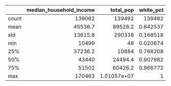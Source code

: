 |       |   median_household_income |        total_pop |     white_pct |       black_pct |       asian_pct |      other_pct |   bachelors_pct |             rgdp |   personal_income |   unemployment_rate |
|:------|--------------------------:|-----------------:|--------------:|----------------:|----------------:|---------------:|----------------:|-----------------:|------------------:|--------------------:|
| count |                  139062   | 139492           | 139492        | 139492          | 139492          | 139492         |  139363         |  74141           |  132733           |        112677       |
| mean  |                   45536.7 |  89528.2         |      0.842537 |      0.0879585  |      0.00933523 |      0.0601692 |       0.111278  |      5.57419e+06 |       3.09899e+06 |             6.17772 |
| std   |                   13615.8 | 290338           |      0.168518 |      0.142941   |      0.0257914  |      0.101001  |       0.0585555 |      2.42152e+07 |       1.30613e+07 |             3.19747 |
| min   |                   10499   |     48           |      0.020674 |      0          |      0          |      0         |       0         |   5420           |    1610           |             0.4     |
| 25%   |                   37236.2 |  10884           |      0.768208 |      0.00348889 |      0.00171484 |      0.0106701 |       0.0708442 | 345137           |  207846           |             4       |
| 50%   |                   43440   |  24494.4         |      0.907982 |      0.0193369  |      0.00349578 |      0.0264425 |       0.0973605 | 895466           |  532756           |             5.4     |
| 75%   |                   51502   |  60426.2         |      0.966772 |      0.102698   |      0.00782079 |      0.0656371 |       0.135398  |      2.63214e+06 |       1.58027e+06 |             7.5     |
| max   |                  170463   |      1.01057e+07 |      1        |      0.874548   |      0.798611   |      0.974665  |       2.08537   |      7.93717e+08 |       7.22936e+08 |            40.6     |